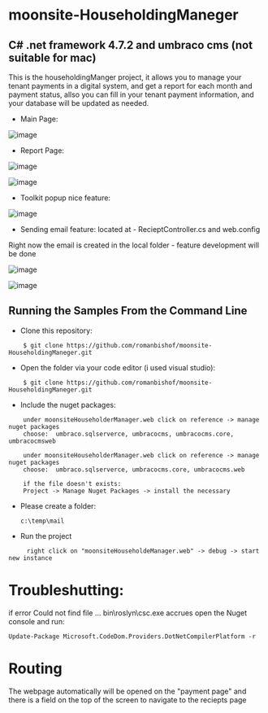 # moonsite-HouseholdingManeger
## C# .net framework 4.7.2 and umbraco cms (not suitable for mac)

This is the householdingManger project, it allows you to manage your tenant payments in a digital system, and get a report for each month and payment status, allso you can fill in your tenant payment information, and your database will be updated as needed. 

* Main Page:

![image](https://github.com/romanbishof/moonsite-HouseholdingManeger/assets/76264579/c61e02a2-9b1d-475f-9cbd-a380b91cd5d9)


* Report Page:

![image](https://github.com/romanbishof/moonsite-HouseholdingManeger/assets/76264579/c84c5761-65ff-4929-8ea6-4cb6a4b63fad)



![image](https://github.com/romanbishof/moonsite-HouseholdingManeger/assets/76264579/03662341-f147-4ad4-92f6-6c79ecfafdee)



* Toolkit popup nice feature:

![image](https://github.com/romanbishof/moonsite-HouseholdingManeger/assets/76264579/2b9744db-00a4-4819-afbc-674aa34027e3)


* Sending email feature:
located at - RecieptController.cs and web.config

Right now the email is created in the local folder - feature development will be done 


![image](https://github.com/romanbishof/moonsite-HouseholdingManeger/assets/76264579/fc4646f2-0194-4577-9450-664c92e85bb0)

![image](https://github.com/romanbishof/moonsite-HouseholdingManeger/assets/76264579/02f0a55c-a018-4cfa-9718-ed1fa5b8f767)



## Running the Samples From the Command Line
* Clone this repository:
```
    $ git clone https://github.com/romanbishof/moonsite-HouseholdingManeger.git
```

* Open the folder via your code editor (i used visual studio):
```
    $ git clone https://github.com/romanbishof/moonsite-HouseholdingManeger.git
```

* Include the nuget packages:
```
    under moonsiteHouseholderManager.web click on reference -> manage nuget packages
    choose:  umbraco.sqlserverce, umbracocms, umbracocms.core, umbracocmsweb

    under moonsiteHouseholderManager.web click on reference -> manage nuget packages
    choose:  umbraco.sqlserverce, umbracocms.core, umbracocms.web

    if the file doesn't exists:
    Project -> Manage Nuget Packages -> install the necessary 

```
* Please create a folder:
  ```
  c:\temp\mail
  ```
* Run the project
```
     right click on "moonsiteHouseholdeManager.web" -> debug -> start new instance
```


# Troubleshutting:
  if error Could not find file ... bin\roslyn\csc.exe accrues
  open the Nuget console and run: 
  ```
  Update-Package Microsoft.CodeDom.Providers.DotNetCompilerPlatform -r
  ```

# Routing
The webpage automatically will be opened on the "payment page" and there is a field on the top of the screen to navigate to the reciepts page
